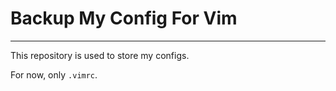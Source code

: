 # Backup My Config For Vim
--------------------------

This repository is used to store my configs.

For now, only `.vimrc`.
